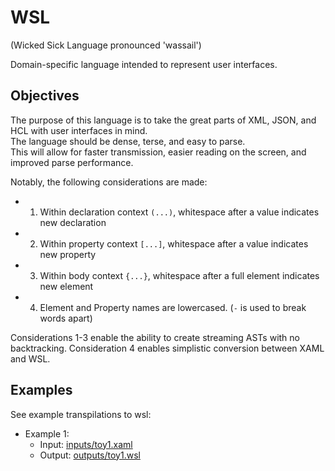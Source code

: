 # WSL 

(Wicked Sick Language pronounced 'wassail')

Domain-specific language intended to represent user interfaces.

## Objectives

The purpose of this language is to take the great parts of XML, JSON, and HCL with user interfaces in mind.  
The language should be dense, terse, and easy to parse.  
This will allow for faster transmission, easier reading on the screen, and improved parse performance.

Notably, the following considerations are made:
- 1. Within declaration context `(...)`, whitespace after a value indicates new declaration
- 2. Within property context `[...]`, whitespace after a value indicates new property
- 3. Within body context `{...}`, whitespace after a full element indicates new element
- 4. Element and Property names are lowercased. (`-` is used to break words apart)

Considerations 1-3 enable the ability to create streaming ASTs with no backtracking.
Consideration 4 enables simplistic conversion between XAML and WSL. 

## Examples

See example transpilations to wsl:
  - Example 1:
    - Input: [inputs/toy1.xaml](inputs/toy1.xaml)
    - Output: [outputs/toy1.wsl](outputs/toy1.wsl)
 

